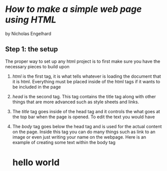 # *How to make a simple web page using HTML*

by Nicholas Engelhard

## Step 1: the setup
The proper way to set up any html project is to first make sure you have the necessary pieces to build upon

1. *html* is the first tag, it is what tells whatever is loading the document that it is html. Everything must be placed inside of the html tags if it wants to be included in the page

2. *head* is the second tag. This tag contains the title tag along with other things that are more advanced such as style sheets and links.

3. The *title* tag goes inside of the head tag and it controls the what goes at the top bar when the page is opened. To edit the text you would have <title> Text For Title Here </title>

4. The *body* tag goes below the head tag and is used for the actual content on the page. Inside this tag you can do many things such as link to an image or even just writing your name on the webpage. Here is an example of creating some text within the body tag 

      <body>
      <h1> hello world</h1>
  
      </body>
